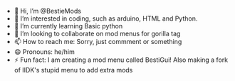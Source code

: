 - 👋 Hi, I’m @BestieMods
- 👀 I’m interested in coding, such as arduino, HTML and Python.
- 🌱 I’m currently learning Basic python
- 💞️ I’m looking to collaborate on mod menus for gorilla tag
- 📫 How to reach me: Sorry, just commment or something
- 😄 Pronouns: he/him
- ⚡ Fun fact: I am creating a mod menu called BestiGui! Also making a fork of IIDK's stupid menu to add extra mods

<!---
BestieMods/BestieMods is a ✨ special ✨ repository because its `README.md` (this file) appears on your GitHub profile.
You can click the Preview link to take a look at your changes.
--->
